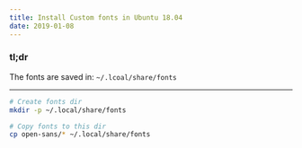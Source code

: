 ```yaml
---
title: Install Custom fonts in Ubuntu 18.04
date: 2019-01-08
---
```


### tl;dr

The fonts are saved in: `~/.lcoal/share/fonts`

---


```bash
# Create fonts dir
mkdir -p ~/.local/share/fonts

# Copy fonts to this dir
cp open-sans/* ~/.local/share/fonts
```